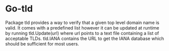 Go-tld
======

Package tld provides a way to verify that a given top level domain name is
valid. It comes with a predefined list however it can be updated at runtime by
running tld.Update(url) where url points to a text file containing a list of
acceptable TLDs. tld.IANA contains the URL to get the IANA database which should
be sufficient for most users.
